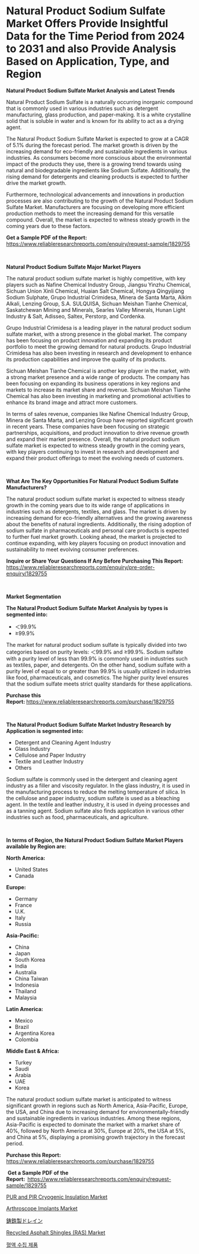 <p><h1>Natural Product Sodium Sulfate Market Offers Provide Insightful Data for the Time Period from 2024 to 2031 and also Provide Analysis Based on Application, Type, and Region</h1></p><p><strong>Natural Product Sodium Sulfate Market Analysis and Latest Trends</strong></p>
<p><p>Natural Product Sodium Sulfate is a naturally occurring inorganic compound that is commonly used in various industries such as detergent manufacturing, glass production, and paper-making. It is a white crystalline solid that is soluble in water and is known for its ability to act as a drying agent.</p><p>The Natural Product Sodium Sulfate Market is expected to grow at a CAGR of 5.1% during the forecast period. The market growth is driven by the increasing demand for eco-friendly and sustainable ingredients in various industries. As consumers become more conscious about the environmental impact of the products they use, there is a growing trend towards using natural and biodegradable ingredients like Sodium Sulfate. Additionally, the rising demand for detergents and cleaning products is expected to further drive the market growth.</p><p>Furthermore, technological advancements and innovations in production processes are also contributing to the growth of the Natural Product Sodium Sulfate Market. Manufacturers are focusing on developing more efficient production methods to meet the increasing demand for this versatile compound. Overall, the market is expected to witness steady growth in the coming years due to these factors.</p></p>
<p><strong>Get a Sample PDF of the Report:&nbsp;</strong> <a href="https://www.reliableresearchreports.com/enquiry/request-sample/1829755">https://www.reliableresearchreports.com/enquiry/request-sample/1829755</a></p>
<p>&nbsp;</p>
<p><strong>Natural Product Sodium Sulfate Major Market Players</strong></p>
<p><p>The natural product sodium sulfate market is highly competitive, with key players such as Nafine Chemical Industry Group, Jiangsu Yinzhu Chemical, Sichuan Union Xinli Chemical, Huaian Salt Chemical, Hongya Qingyijiang Sodium Sulphate, Grupo Industrial Crimidesa, Minera de Santa Marta, Alkim Alkali, Lenzing Group, S.A. SULQUISA, Sichuan Meishan Tianhe Chemical, Saskatchewan Mining and Minerals, Searles Valley Minerals, Hunan Light Industry & Salt, Adisseo, Saltex, Perstorp, and Cordenka.</p><p>Grupo Industrial Crimidesa is a leading player in the natural product sodium sulfate market, with a strong presence in the global market. The company has been focusing on product innovation and expanding its product portfolio to meet the growing demand for natural products. Grupo Industrial Crimidesa has also been investing in research and development to enhance its production capabilities and improve the quality of its products.</p><p>Sichuan Meishan Tianhe Chemical is another key player in the market, with a strong market presence and a wide range of products. The company has been focusing on expanding its business operations in key regions and markets to increase its market share and revenue. Sichuan Meishan Tianhe Chemical has also been investing in marketing and promotional activities to enhance its brand image and attract more customers.</p><p>In terms of sales revenue, companies like Nafine Chemical Industry Group, Minera de Santa Marta, and Lenzing Group have reported significant growth in recent years. These companies have been focusing on strategic partnerships, acquisitions, and product innovation to drive revenue growth and expand their market presence. Overall, the natural product sodium sulfate market is expected to witness steady growth in the coming years, with key players continuing to invest in research and development and expand their product offerings to meet the evolving needs of customers.</p></p>
<p>&nbsp;</p>
<p><strong>What Are The Key Opportunities For Natural Product Sodium Sulfate Manufacturers?</strong></p>
<p><p>The natural product sodium sulfate market is expected to witness steady growth in the coming years due to its wide range of applications in industries such as detergents, textiles, and glass. The market is driven by increasing demand for eco-friendly alternatives and the growing awareness about the benefits of natural ingredients. Additionally, the rising adoption of sodium sulfate in pharmaceuticals and personal care products is expected to further fuel market growth. Looking ahead, the market is projected to continue expanding, with key players focusing on product innovation and sustainability to meet evolving consumer preferences.</p></p>
<p><strong>Inquire or Share Your Questions If Any Before Purchasing This Report:</strong> <a href="https://www.reliableresearchreports.com/enquiry/pre-order-enquiry/1829755">https://www.reliableresearchreports.com/enquiry/pre-order-enquiry/1829755</a></p>
<p>&nbsp;</p>
<p><strong>Market Segmentation</strong></p>
<p><strong>The Natural Product Sodium Sulfate Market Analysis by types is segmented into:</strong></p>
<p><ul><li>＜99.9%</li><li>≥99.9%</li></ul></p>
<p><p>The market for natural product sodium sulfate is typically divided into two categories based on purity levels: ＜99.9% and ≥99.9%. Sodium sulfate with a purity level of less than 99.9% is commonly used in industries such as textiles, paper, and detergents. On the other hand, sodium sulfate with a purity level of equal to or greater than 99.9% is usually utilized in industries like food, pharmaceuticals, and cosmetics. The higher purity level ensures that the sodium sulfate meets strict quality standards for these applications.</p></p>
<p><strong>Purchase this Report:&nbsp;</strong><a href="https://www.reliableresearchreports.com/purchase/1829755">https://www.reliableresearchreports.com/purchase/1829755</a></p>
<p>&nbsp;</p>
<p><strong>The Natural Product Sodium Sulfate Market Industry Research by Application is segmented into:</strong></p>
<p><ul><li>Detergent and Cleaning Agent Industry</li><li>Glass Industry</li><li>Cellulose and Paper Industry</li><li>Textile and Leather Industry</li><li>Others</li></ul></p>
<p><p>Sodium sulfate is commonly used in the detergent and cleaning agent industry as a filler and viscosity regulator. In the glass industry, it is used in the manufacturing process to reduce the melting temperature of silica. In the cellulose and paper industry, sodium sulfate is used as a bleaching agent. In the textile and leather industry, it is used in dyeing processes and as a tanning agent. Sodium sulfate also finds application in various other industries such as food, pharmaceuticals, and agriculture.</p></p>
<p>&nbsp;</p>
<p><strong>In terms of Region, the Natural Product Sodium Sulfate Market Players available by Region are:</strong></p>
<p>
    <p> <strong> North America: </strong>
        <ul>
            <li>United States</li>
            <li>Canada</li>
        </ul>
        </p> 
    <p> <strong> Europe: </strong>
        <ul>
            <li>Germany</li>
            <li>France</li>
            <li>U.K.</li>
            <li>Italy</li>
            <li>Russia</li>
        </ul>
        </p> 
    <p> <strong> Asia-Pacific: </strong>
        <ul>
            <li>China</li>
            <li>Japan</li>
            <li>South Korea</li>
            <li>India</li>
            <li>Australia</li>
            <li>China Taiwan</li>
            <li>Indonesia</li>
            <li>Thailand</li>
            <li>Malaysia</li>
        </ul>
        </p> 
    <p> <strong> Latin America: </strong>
        <ul>
            <li>Mexico</li>
            <li>Brazil</li>
            <li>Argentina Korea</li>
            <li>Colombia</li>
        </ul>
        </p> 
    <p> <strong> Middle East & Africa: </strong>
        <ul>
            <li>Turkey</li>
            <li>Saudi</li>
            <li>Arabia</li>
            <li>UAE</li>
            <li>Korea</li>
        </ul>
    </p>
    </p>
<p><p>The natural product sodium sulfate market is anticipated to witness significant growth in regions such as North America, Asia-Pacific, Europe, the USA, and China due to increasing demand for environmentally-friendly and sustainable ingredients in various industries. Among these regions, Asia-Pacific is expected to dominate the market with a market share of 40%, followed by North America at 30%, Europe at 20%, the USA at 5%, and China at 5%, displaying a promising growth trajectory in the forecast period.</p></p>
<p><strong>Purchase this Report: </strong><a href="https://www.reliableresearchreports.com/purchase/1829755">https://www.reliableresearchreports.com/purchase/1829755</a></p>
<p>&nbsp;<strong>Get a Sample PDF of the Report:&nbsp;&nbsp;</strong><a href="https://www.reliableresearchreports.com/enquiry/request-sample/1829755">https://www.reliableresearchreports.com/enquiry/request-sample/1829755</a></p>
<p><strong></strong></p>
<p><p><a href="https://github.com/okotobwrhuteie/Market-Research-Report-List-1/blob/main/pur-and-pir-cryogenic-insulation-market.md">PUR and PIR Cryogenic Insulation Market</a></p><p><a href="https://issuu.com/reportprime-2/docs/arthroscope-implants-market-size-2030.pptx">Arthroscope Implants Market</a></p><p><a href="https://github.com/ycmtqqhvk3273/Market-Research-Report-List-1/blob/main/24538461330.md">鋳鉄製ドレイン</a></p><p><a href="https://github.com/myacatherineblakecaczo9vcsw/Market-Research-Report-List-1/blob/main/recycled-asphalt-shingles-ras-market.md">Recycled Asphalt Shingles (RAS) Market</a></p><p><a href="https://github.com/lkwggful07722/Market-Research-Report-List-1/blob/main/8523685932.md">혈액 수집 제품</a></p></p>